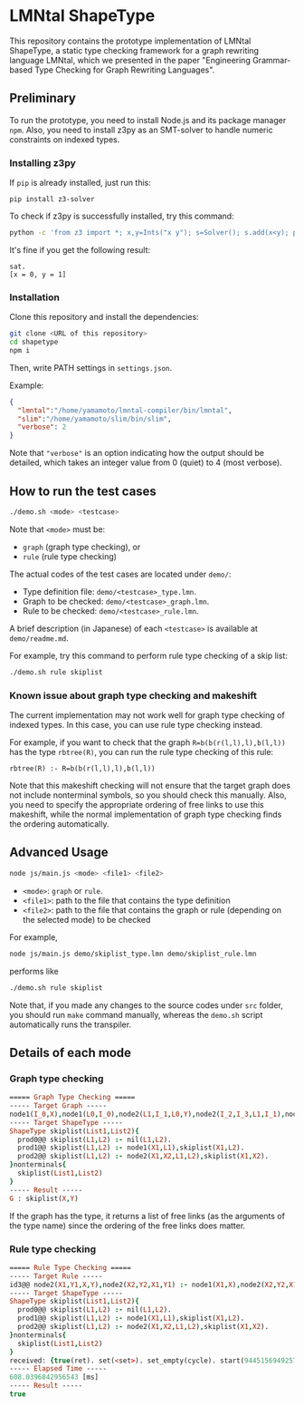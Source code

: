 # LMNtal ShapeType
This repository contains the prototype implementation of LMNtal ShapeType, a static type checking framework for a graph rewriting language LMNtal, which we presented in the paper "Engineering Grammar-based Type Checking for Graph Rewriting Languages".

## Preliminary
To run the prototype, you need to install Node.js and its package manager `npm`.
Also, you need to install z3py as an SMT-solver to handle numeric constraints on indexed types.

### Installing z3py
If `pip` is already installed, just run this:
```
pip install z3-solver
```

To check if z3py is successfully installed, try this command:
```bash
python -c 'from z3 import *; x,y=Ints("x y"); s=Solver(); s.add(x<y); print s.check(); print s.model()'
```

It's fine if you get the following result:
```
sat.
[x = 0, y = 1]
```

### Installation
Clone this repository and install the dependencies:
```bash
git clone <URL of this repository>
cd shapetype
npm i
```

Then, write PATH settings in ``settings.json``.

Example:
```json
{
  "lmntal":"/home/yamamoto/lmntal-compiler/bin/lmntal",
  "slim":"/home/yamamoto/slim/bin/slim",
  "verbose": 2
}
```

Note that `"verbose"` is an option indicating how the output should be detailed, which takes an integer value from 0 (quiet) to 4 (most verbose).

## How to run the test cases

```bash
./demo.sh <mode> <testcase>
```

Note that `<mode>` must be:
* `graph` (graph type checking), or
* `rule` (rule type checking)

The actual codes of the test cases are located under `demo/`:
* Type definition file: `demo/<testcase>_type.lmn`.
* Graph to be checked: `demo/<testcase>_graph.lmn`.
* Rule to be checked: `demo/<testcase>_rule.lmn`.

A brief description (in Japanese) of each `<testcase>` is available at `demo/readme.md`.

For example, try this command to perform rule type checking of a skip list:
```bash
./demo.sh rule skiplist
```

### Known issue about graph type checking and makeshift
The current implementation may not work well for graph type checking of indexed types. In this case, you can use rule type checking instead.

For example, if you want to check that the graph `R=b(b(r(l,l),l),b(l,l))` has the type `rbtree(R)`, you can run the rule type checking of this rule:
```
rbtree(R) :- R=b(b(r(l,l),l),b(l,l))
```

Note that this makeshift checking will not ensure that the target graph does not include nonterminal symbols, so you should check this manually.
Also, you need to specify the appropriate ordering of free links to use this makeshift, while the normal implementation of graph type checking finds the ordering automatically.

## Advanced Usage
```bash
node js/main.js <mode> <file1> <file2>
```
- `<mode>`: `graph` or `rule`. 
- `<file1>`: path to the file that contains the type definition
- `<file2>`: path to the file that contains the graph or rule (depending on the selected mode) to be checked

For example,
```bash
node js/main.js demo/skiplist_type.lmn demo/skiplist_rule.lmn
```
performs like
```bash
./demo.sh rule skiplist
```

Note that, if you made any changes to the source codes under `src` folder, you should run `make` command manually, whereas the `demo.sh` script automatically runs the transpiler.

## Details of each mode
### Graph type checking

```prolog
===== Graph Type Checking =====
----- Target Graph -----
node1(I_0,X),node1(L0,I_0),node2(L1,I_1,L0,Y),node2(I_2,I_3,L1,I_1),node1(L2,I_2),node2(L3,I_4,L2,I_3),node2(L4,I_5,L3,I_4),node2(I_6,I_7,L4,I_5),node1(L5,I_6),node2(I_8,I_9,L5,I_7),node1(L6,I_8),nil(L6,I_9)
----- Target ShapeType -----
ShapeType skiplist(List1,List2){
  prod0@@ skiplist(L1,L2) :- nil(L1,L2).
  prod1@@ skiplist(L1,L2) :- node1(X1,L1),skiplist(X1,L2).
  prod2@@ skiplist(L1,L2) :- node2(X1,X2,L1,L2),skiplist(X1,X2).
}nonterminals{
  skiplist(List1,List2)
}
----- Result -----
G : skiplist(X,Y)
```

If the graph has the type, it returns a list of free links (as the arguments of the type name) since the ordering of the free links does matter.

### Rule type checking

```prolog
===== Rule Type Checking =====
----- Target Rule -----
id3@@ node2(X1,Y1,X,Y),node2(X2,Y2,X1,Y1) :- node1(X1,X),node2(X2,Y2,X1,Y).
----- Target ShapeType -----
ShapeType skiplist(List1,List2){
  prod0@@ skiplist(L1,L2) :- nil(L1,L2).
  prod1@@ skiplist(L1,L2) :- node1(X1,L1),skiplist(X1,L2).
  prod2@@ skiplist(L1,L2) :- node2(X1,X2,L1,L2),skiplist(X1,X2).
}nonterminals{
  skiplist(List1,List2)
}
received: {true(ret). set(<set>). set_empty(cycle). start(94451569492576). map(<state_map>). state_count(3). max_depth(3). depth(1). state_sum(1,3). rules({@57. }). reversedRules({@58. }). eliminateRules({@59. }). @41. @43. @56. @61. }. @60. 
----- Elapsed Time -----
608.0396842956543 [ms]
----- Result -----
true
```
